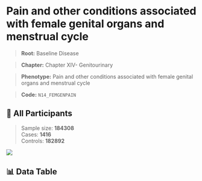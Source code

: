# Pain and other conditions associated with female genital organs and menstrual cycle

> **Root:** Baseline Disease  

> **Chapter:** Chapter XIV- Genitourinary  

> **Phenotype:** Pain and other conditions associated with female genital organs and menstrual cycle  

> **Code:** `N14_FEMGENPAIN`

## 🧪 All Participants  
> Sample size: **184308**  
> Cases: **1416**  
> Controls: **182892**
<img src="/Sensitive/Figures/ALL/Baseline/N14_FEMGENPAIN.png"/>

## 📊 Data Table
<CsvTableMRF src="/Sensitive/Data/ALL/Baseline/LG_N14_FEMGENPAIN.csv"/>

